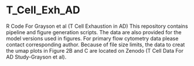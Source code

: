 # T_Cell_Exh_AD
R Code For Grayson et al (T Cell Exhaustion in AD)
This repository contains pipeline and figure generation scripts. The data are also provided for the model versions used in figures. For primary flow cytometry data please contact corresponding author. Because of file size limits, the data to creat the umap plots in Figure 2B and C are located on Zenodo (T Cell Data For AD Study-Grayson et al).
